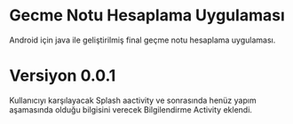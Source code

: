 # Gecme Notu Hesaplama Uygulaması
Android için java ile geliştirilmiş final geçme notu hesaplama uygulaması.

# Versiyon 0.0.1
Kullanıcıyı karşılayacak Splash aactivity ve sonrasında henüz yapım aşamasında olduğu bilgisini verecek Bilgilendirme Activity eklendi.
